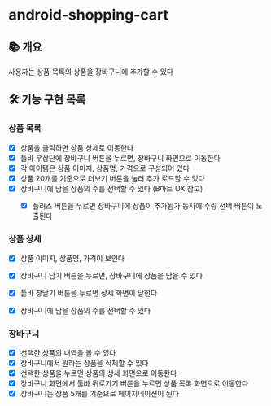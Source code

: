 # android-shopping-cart

## 📚️ 개요
사용자는 상품 목록의 상품을 장바구니에 추가할 수 있다



## 🛠️ 기능 구현 목록

### 상품 목록
- [x] 상품을 클릭하면 상품 상세로 이동한다
- [x] 툴바 우상단에 장바구니 버튼을 누르면, 장바구니 화면으로 이동한다
- [x] 각 아이템은 상품 이미지, 상품명, 가격으로 구성되어 있다
- [x] 상품 20개를 기준으로 더보기 버튼을 눌러 추가 로드할 수 있다
- [x] 장바구니에 담을 상품의 수를 선택할 수 있다 (B마트 UX 참고)
  - [x] 플러스 버튼을 누르면 장바구니에 상품이 추가됨가 동시에 수량 선택 버튼이 노출된다


### 상품 상세
- [x] 상품 이미지, 상품명, 가격이 보인다
- [x] 장바구니 담기 버튼을 누르면, 장바구니에 상품을 담을 수 있다
- [x] 툴바 창닫기 버튼을 누르면 상세 화면이 닫힌다
- [x] 장바구니에 담을 상품의 수를 선택할 수 있다


### 장바구니
- [x] 선택한 상품의 내역을 볼 수 있다
- [x] 장바구니에서 원하는 상품을 삭제할 수 있다
- [x] 선택한 상품을 누르면 상품의 상세 화면으로 이동한다
- [x] 장바구니 화면에서 툴바 뒤로가기 버튼을 누르면 상품 목록 화면으로 이동한다
- [x] 장바구니는 상품 5개를 기준으로 페이지네이션이 된다
